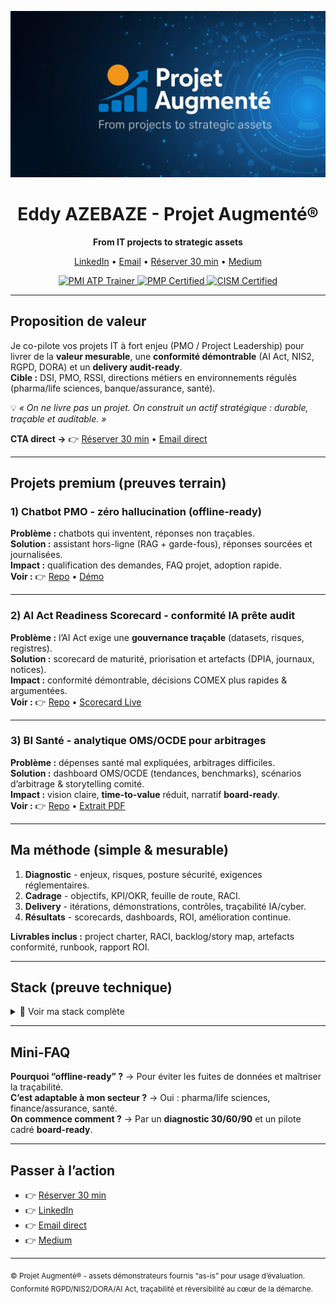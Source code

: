 <!--
README • Landing Page (premium) - Eddy AZEBAZE
Objectif : crédibilité + conversion (GitHub → Calendly/Email)
-->

<!-- BANNIÈRE -->
<p align="center">
  <img src="assets/banner-projet-augmente.png" alt="Projet Augmenté - From IT projects to strategic assets" width="880">
</p>

<h1 align="center">Eddy AZEBAZE - Projet Augmenté®</h1>
<p align="center"><strong>From IT projects to strategic assets</strong></p>
<p align="center">
  <a href="https://www.linkedin.com/in/eddy-azebaze-pmp-cism">LinkedIn</a> •
  <a href="mailto:eddy.azebaze@proton.me">Email</a> •
  <a href="https://calendly.com/eddy-azebaze-proton/30min">Réserver 30&nbsp;min</a> •
  <a href="https://medium.com/@eddyazebaze">Medium</a>
</p>

<p align="center">
  <a href="https://www.credly.com/badges/3797a0f9-e5de-4ad9-acf0-d463596983ca">
    <img alt="PMI ATP Trainer" src="https://img.shields.io/badge/PMI-ATP%20Trainer-brightgreen?logo=pmiprojectmanagement">
  </a>
  <a href="https://www.credly.com/badges/80aef1a1-8173-45a6-b508-0892da3a8ef9">
    <img alt="PMP Certified" src="https://img.shields.io/badge/PMP%C2%AE-Certified-0A66C2?logo=pmiprojectmanagement">
  </a>
  <a href="https://www.credly.com/badges/17512e3f-8b80-4de2-b3c8-896133b289f2/public_url">
    <img alt="CISM Certified" src="https://img.shields.io/badge/CISM%C2%AE-Certified-2E8B57">
  </a>
</p>

---

## Proposition de valeur

Je co-pilote vos projets IT à fort enjeu (PMO / Project Leadership) pour livrer de la **valeur mesurable**, une **conformité démontrable** (AI Act, NIS2, RGPD, DORA) et un **delivery audit-ready**.  
**Cible :** DSI, PMO, RSSI, directions métiers en environnements régulés (pharma/life sciences, banque/assurance, santé).

💡 *« On ne livre pas un projet. On construit un actif stratégique : durable, traçable et auditable. »*

**CTA direct →** 👉 [Réserver 30 min](https://calendly.com/eddy-azebaze-proton/30min) • [Email direct](mailto:eddy.azebaze@proton.me)

---

## Projets premium (preuves terrain)

### 1) Chatbot PMO - zéro hallucination (offline-ready)
**Problème :** chatbots qui inventent, réponses non traçables.  
**Solution :** assistant hors-ligne (RAG + garde-fous), réponses sourcées et journalisées.  
**Impact :** qualification des demandes, FAQ projet, adoption rapide.  
**Voir :** 👉 [Repo](https://github.com/Eddyazebaze/pmo-chatbot/tree/main) • [Démo](https://cdn.botpress.cloud/webchat/v3.2/shareable.html?configUrl=https://files.bpcontent.cloud/2025/09/20/23/20250920230011-RY5POMNZ.json)

---

### 2) AI Act Readiness Scorecard - conformité IA prête audit
**Problème :** l’AI Act exige une **gouvernance traçable** (datasets, risques, registres).  
**Solution :** scorecard de maturité, priorisation et artefacts (DPIA, journaux, notices).  
**Impact :** conformité démontrable, décisions COMEX plus rapides & argumentées.  
**Voir :** 👉 [Repo](https://github.com/Eddyazebaze/portfolio-projets/tree/main/02-ai-act-readiness-scorecard) • [Scorecard Live](https://aiactreadinesssscorecard.netlify.app/)

---

### 3) BI Santé - analytique OMS/OCDE pour arbitrages
**Problème :** dépenses santé mal expliquées, arbitrages difficiles.  
**Solution :** dashboard OMS/OCDE (tendances, benchmarks), scénarios d’arbitrage & storytelling comité.  
**Impact :** vision claire, **time-to-value** réduit, narratif **board-ready**.  
**Voir :** 👉 [Repo](https://github.com/Eddyazebaze/portfolio-projets/tree/main/06-analytics-sante-bi) • [Extrait PDF](https://github.com/Eddyazebaze/portfolio-projets/blob/main/06-analytics-sante-bi/reporting/Depenses_Sante%20France_2012-2022_Ce%20que%20disent%20les%20donnees_OMS_Eddy%20AZEBAZE.pdf)

---

## Ma méthode (simple & mesurable)

1. **Diagnostic** - enjeux, risques, posture sécurité, exigences réglementaires.  
2. **Cadrage** - objectifs, KPI/OKR, feuille de route, RACI.  
3. **Delivery** - itérations, démonstrations, contrôles, traçabilité IA/cyber.  
4. **Résultats** - scorecards, dashboards, ROI, amélioration continue.

**Livrables inclus :** project charter, RACI, backlog/story map, artefacts conformité, runbook, rapport ROI.

---

## Stack (preuve technique)
<details>
  <summary>🧰 Voir ma stack complète</summary>

### 🧭 Gouvernance & Delivery
- GitHub Projects (PMO), Notion, Miro, MS Project, ClickUp  
- **Cycle de vie projet (SDLC)** : cadrage → build → test → run  

### 📊 Data & Insights
- Power BI, Tableau, Qlik Sense, Dataiku, Python (Pandas)  
- Langages : HTML, SQL, DAX  

### 🤖 IA & Agents
- OpenAI API, Claude, Qwen, Botpress, LangChain, LangFlow  

### 🔒 Cybersécurité & Conformité
- OWASP ZAP, Security Headers, Aravo, Archer, OneTrust  

### ⚙️ Automatisation & Orchestration
- Make.com, Zapier, n8n, Databricks, Apache Airflow  

</details>

---

## Mini-FAQ

**Pourquoi “offline-ready” ?** → Pour éviter les fuites de données et maîtriser la traçabilité.  
**C’est adaptable à mon secteur ?** → Oui : pharma/life sciences, finance/assurance, santé.  
**On commence comment ?** → Par un **diagnostic 30/60/90** et un pilote cadré **board-ready**.

---

## Passer à l’action

- 👉 [Réserver 30 min](https://calendly.com/eddy-azebaze-proton/30min)  
- 👉 [LinkedIn](https://www.linkedin.com/in/eddy-azebaze-pmp-cism)  
- 👉 [Email direct](mailto:eddy.azebaze@proton.me)  
- 👉 [Medium](https://medium.com/@eddyazebaze)

---

<sub>© Projet Augmenté® - assets démonstrateurs fournis “as-is” pour usage d’évaluation. Conformité RGPD/NIS2/DORA/AI Act, traçabilité et réversibilité au cœur de la démarche.</sub>
